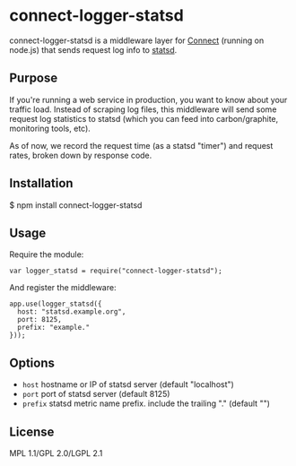 # connect-logger-statsd
connect-logger-statsd is a middleware layer for [Connect](https://github.com/senchalabs/connect) (running on node.js) that sends request log info to [statsd](http://codeascraft.etsy.com/2011/02/15/measure-anything-measure-everything/).

## Purpose
If you're running a web service in production, you want to know about your traffic load. Instead of scraping log files, this middleware will send some request log statistics to statsd (which you can feed into carbon/graphite, monitoring tools, etc).

As of now, we record the request time (as a statsd "timer") and request rates, broken down by response code.

## Installation

$ npm install connect-logger-statsd

## Usage

Require the module:

    var logger_statsd = require("connect-logger-statsd");

And register the middleware:

    app.use(logger_statsd({
      host: "statsd.example.org",
      port: 8125,
      prefix: "example."
    }));

## Options

   - `host`     hostname or IP of statsd server (default "localhost")
   - `port`     port of statsd server (default 8125)
   - `prefix`   statsd metric name prefix. include the trailing "."
                (default "")

## License

MPL 1.1/GPL 2.0/LGPL 2.1
